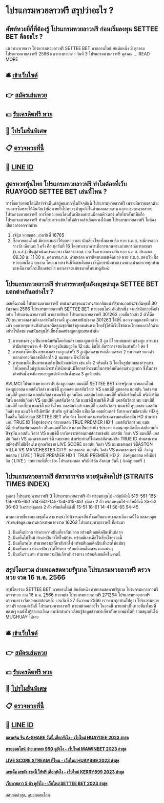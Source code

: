 # โปรแกรมหวยลาวฟรี สรุปว่าอะไร ?
## ศัพท์หวยยี่กี่ที่ต้องรู้ โปรแกรมหวยลาวฟรี ก่อนเริ่มลงทุน SETTEE BET คืออะไร ?
แนวทางหวยลาว โปรแกรมหวยลาวฟรี SETTEE BET หวยออนไลน์ อันดับหนึ่ง 3 ตุลาคม โปรแกรมหวยลาวฟรี 2566 แนวทางหวยลาว วันที่ 3 โปรแกรมหวยลาวฟรี ตุลาคม … READ MORE

## 🛎 [เข้าเว็บไซต์](https://bit.ly/3BG5bNw)
## 👉 [สมัครเล่นหวย](https://bit.ly/3BG5bNw)
## 💵 [รับเครดิตฟรี หวย](https://bit.ly/3C3mvgS)
## 👑 [โปรโมชั่นพิเศษ](https://bit.ly/3C3mvgS)
## 📋 [ตรวจหวยที่นี้](https://bit.ly/3C3mvgS)
## 📱 [LINE ID](https://bit.ly/3C3mvgS)

## สูตรหวยหุ้นไทย โปรแกรมหวยลาวฟรี ทำไมต้องที่เว็บ RUAYGOD SETTEE BET เล่นที่ไหน ?
การซื้อหวยออนไลน์ถือว่าจำเป็นต่อผู้คนมากๆในปัจจุบันนี้ โปรแกรมหวยลาวฟรี เพราะมีความแตกต่างจากการซื้อหวยใต้ดินกับเจ้ามือหวยทั่วไปมากๆ ถ้าพูดถึงในด้านผลตอบแทน และความสะดวกสบาย โปรแกรมหวยลาวฟรี การซื้อหวยออนไลน์นั้นเพียงแค่ท่านมีคอมพิวเตอร์ หรือโทรศัพท์มือถือ โปรแกรมหวยลาวฟรี ท่านก็สามารถเข้าเว็บไซต์เราแล้วเลือกแทงได้เลย โปรแกรมหวยลาวฟรี ไม่ต้องเสียเวลาออกจากบ้าน
1. เจ๊นุ๊ก หวยธกส. งวดวันที่ 16765
2. ซื้อหวยออนไลน์ มีหวยแนะนำให้คอหวย และ นักเสี่ยงโชคทั้งหลาย คือ หวย ธ.ก.ส. จะมีการออกรางวัล เดือนละ 1 ครั้ง คือ ทุกวันที่ 16 โดยทางธนาคารเพื่อการเกษตรและสหกรณ์การเกษตร (ธ.ก.ส.) เป็นผู้ดำเนินการออกรางวัลสลากธกส. เวลาในการออกรางวัล หวย ธ.ก.ส. ประมาณ 09.30 น. 11.00 น. คอหวยธ.ก.ส. ห้ามพลาด ควรติดตามเลขเด็ดหวย หวย ธ.ก.ส. ของเว็บ ซื้อหวยออนไลน์ ทุกงวด โดยแนวทางวันนี้มีเลขเด็ดของ เจ๊นุ๊กบารมีมหาเฮง มาแนะนำคอหวยทุกท่าน เลขเด็ดงวดนี้จะเป็นเลขอะไร และเลขจะแม่นขนาดไหนมาดูกันค่ะ

## โปรแกรมหวยลาวฟรี ข่าวสารหวยหุ้นอังกฤษล่าสุด SETTEE BET แตกต่างกันอย่างไร ?
เลขเด็ดงวดนี้ โปรแกรมหวยลาวฟรี ขอนำเสนอชุดแนวทางสลากกินแบ่งรัฐบาลงวดประจำวันพุธที่ 30 ธันวาคม 2566 โปรแกรมหวยลาวฟรี SETTEE BET หวยออนไลน์ อันดับหนึ่ง จากสำนักหวยชื่อดังอย่าง โปรแกรมหวยลาวฟรี หวยสายฟ้าผ่า โปรแกรมหวยลาวฟรี 301263 งวดที่แล้วเข้า 2 ตัวโต๊ด 70 แนวทางผลงานดีจากสำนักดังงวดนี้ ดูหวยสายฟ้าผ่างวด 301263 ได้ที่นี่ นอกจากชุดเลขดังกล่าวแล้ว คอหวยทุกท่านยังสามารถติดตามชุดจับเข้าคู่เลขเด่นหวยไทยรัฐได้ที่เว็บไซต์หวยไทยของเราอีกด้วย อย่างไรก็ตาม ขอสนับสนุนให้เสี่ยงโชคอย่างถูกกฎหมายเท่านั้น
1. การแทงต่ำ สูงเป็นการเดิมพันโดยคิดผลรวมของลูกเต๋าทั้ง 3 ลูก มีโอกาสชนะค่อนข้างสูง การแทงต่ำมีแต้มระหว่าง 4-10 และสูงมีแต้มสูงคือ 12 แต้ม ขึ้นไป อัตราการจ่ายเงินเท่ากับ 1 ต่อ 1
2. การแทงโต๊ดเป็นการแทงเลขจากลูกเต๋าทั้ง 3 ลูกผู้เล่นสามารถเลือกเลขมา 2 หมายเลข หากเต๋าออกมาตรงกับเลขที่เลือกไว้ 2 หมายเลข ก็จะได้เงิน
3. การแทงเต็งเป็นการแทงเต็งเป็นตัวเลขเดียว เช่น เต็ง 2 หรือเต็ง 3 โดยในรูปแบบของการแทงไฮโลออนไลน์รูปแบบนี้จะทำให้นักพนันมีโอกาสที่จะชนะในการเดิมพันค่อนข้างสูงมาก ซึ่งในการเดิมพันนั้นจะมีการทอยลูกเต๋าด้วยกันทั้งหมด 3 ลูกด้วยกัน

AVLMCI โปรแกรมหวยลาวฟรี ช่องดูบอลสด แมนซิตี้ SETTEE BET เศรษฐีเบท หวยออนไลน์ ช่องดูบอลสด แอสตันวิลล่า แมนซิตี้ ดูบอลสด แอสตันวิลล่า VS แมนซิตี้ ดูบอลสด แอสตัน วิลล่า พบ แมนซิตี้ ดูบอลสด แอสตันวิลล่า แมนซิตี้ ดูออนไลน์ แอสตันวิลล่า แมนซิตี้ พรีเมียร์ลีกคืนนี้ พรีเมียร์ลีกวันนี้ แอสตันวิลล่า VS แมนซิตี้ แอสตันวิลล่า กับ แมนซิตี้ แมนซิตี้ คืนนี้ แอสตันวิลล่า พบ แมนซิตี้ แมนซิตี้ เตะกี่ทุ่ม แมนซิตี้ เตะวันไหน แอสตันวิลล่า แมนซิตี้ แอสตันวิลล่า-แมนซิตี้
ดูบอลสด แอสตันวิลล่า พบ แมนซิตี้ พรีเมียร์ลีก สำหรับ ดูผ่านมือถือ แท็บเล็ต คอมพิวเตอร์ รับรองความชัดระดับ HD ดูไหลลื่น ไม่มีกระตุก SETTEE BET หรือ ค้าง โดยท่านสามารถรับชมความคมชัดระดับ HD ผ่านทางแอป TRUE ID ได้ทุกช่องทาง ถ่ายทอดสด TRUE PREMIER HD 1  แอสตันวิลล่า พบ แมนซิตี้ สำหรับแฟนบอลแล้ว เป็นแมตช์ที่ไม่ควรพลาดเป็นอย่างยิ่ง รับรองความสนุกทุกนัดตั้งแต่อดีตจนถึงปัจจุบัน
แอสตัน วิลล่า VS แมนซิตี้
บทวิเคราะห์ก่อนเกมส์การแข่งขัน แอสตัน วิลล่า VS แมนซิตี้
แอสตัน วิลล่า VS แมนเชสเตอร์ ซิตี้
หมายเหตุ สำหรับท่านที่ไม่เคยสมัครสมาชิค TRUE ID ท่านสามารถ สมัครฟรีไม่มีเงื่อนไข ทุกเครือข่าย
LIVE SCORE แอสตัน วิลล่า VS แมนเชสเตอร์ ซิตี้ASTON VILLA VS MANCHESTER CITY
 ผลบอลสด  แอสตัน วิลล่า VS แมนเชสเตอร์ ซิตี้ 
ลิงค์ดูบอลสด ( LIVE )
TRUE PREMIER HD 1
 TRUE PREMIER HD 2 
 ลิงค์ดูบอลสด พรีเมียร์ลีก ( LIVE ) 
บทความที่เกี่ยวข้อง
โปรแกรมบอล พรีเมียร์ลีก อังกฤษ วันนี้ ( ลิงค์ดูบอลฟรี )

## โปรแกรมหวยลาวฟรี อัตราการจ่าย หวยหุ้นสิงคโปร์ (STRAITS TIMES INDEX)
ชุดเลข โปรแกรมหวยลาวฟรี 3 โปรแกรมหวยลาวฟรี ตัว พร้อมหมุนไป-กลับมีดังนี้
516-561-165-156-615-651
514-541-145-154-415-451
ชุดเลข 2 ตัว พร้อมหมุนไป-กลับมีดังนี้
35-53
36-63
วิเคราะห์ชุดเลข 2 ตัว เพิ่มเติมได้ดังนี้
15-51
16-61
14-41
56-65
54-45

หากคอหวยชื่นชอบเลขชุดใด สามารถนำไปพิจารณาเสี่ยงโชคเป็นแนวทางเลขเด็ดงวดนี้ได้
ขอขอบคุณเจ้าของข้อมูล
ผลงานหวยเทพนาคางวด 16262 โปรแกรมหวยลาวฟรี ที่ผ่านมา
1. ฝันเห็นปลวก ทำนายความฝันเกี่ยวกับปลวก พร้อมตีเลขเด็ดฝันเห็นปลวก
2. ฝันเห็นไฟไหม้ ทำนายฝันว่าไฟไหม้บ้าน พร้อมตีเลขเด็ดไว้เสี่ยงโชคงวดนี้
3. ฝันเห็นรถไฟ ทำนายความเกี่ยวกับรถไฟ พร้อมตีเลขเด็ดฝันเห็นรถไฟแม่นๆ
4. ฝันเห็นนรก ทำนายฝันว่าได้ไปนรก พร้อมตีเลขเด็ดเลขมงคลแม่นๆ
5. ฝันเห็นร่างทรง ทำนายความฝันเกี่ยวกับร่างทรง พร้อมตีเลขเด็ดในงวดนี้

## สรุปโดยรวม ถ่ายทอดสดหวยรัฐบาล โปรแกรมหวยลาวฟรี ตรวจหวย งวด 16 พ.ค. 2566
สรุปโดยรวม SETTEE BET หวยออนไลน์ อันดับหนึ่ง ถ่ายทอดสดหวยรัฐบาล โปรแกรมหวยลาวฟรี ตรวจหวย งวด 16 พ.ค. 2566 หวยพม่า โปรแกรมหวยลาวฟรี 271264 โปรแกรมหวยลาวฟรี ตรวจผลรางวัลหวยพม่าย้อนหลัง งวดวันที่ 27 ธันวาคม 2566 เราจะพาทุกท่านไปดูว่า โปรแกรมหวยลาวฟรี หวยพม่าวันนี้ โปรแกรมหวยลาวฟรี หวยพม่าออกอะไร ในงวดนี้ หวยพม่าเป็นหวยที่มาใหม่ที่หลายๆ คนยังไม่รู้รายละเอียด สมาชิกสามารถเรียนรู้ข้อมูลข่าวสารเกี่ยวกับหวยพม่าได้ที่ รวมสนุกกันได้ MUGHUAY ได้เลย

## 🛎 [เข้าเว็บไซต์](https://bit.ly/3BG5bNw)
## 👉 [สมัครเล่นหวย](https://bit.ly/3BG5bNw)
## 💵 [รับเครดิตฟรี หวย](https://bit.ly/3C3mvgS)
## 👑 [โปรโมชั่นพิเศษ](https://bit.ly/3C3mvgS)
## 📋 [ตรวจหวยที่นี้](https://bit.ly/3C3mvgS)
## 📱 [LINE ID](https://bit.ly/3C3mvgS)

#### [ตลาดหุ้น จีน A-SHARE วันนี้ เลือกยังไง - เว็บใหม่ HUAYDEE 2023 ล่าสุด](https://atom.io/themes/ตลาดหุ้น%20จีน%20a-share%20วันนี้%20เลือกยังไง%20-%20เว็บใหม่%20huaydee%202023%20ล่าสุด)
#### [หวยออนไลน์ จ่าย บาทละ 950 ดูยังไง - เว็บใหม่ MAWINBET 2023 ล่าสุด](https://atom.io/themes/หวยออนไลน์%20จ่าย%20บาทละ%20950%20ดูยังไง%20-%20เว็บใหม่%20mawinbet%202023%20ล่าสุด)
#### [LIVE SCORE STREAM ที่ไหน - เว็บใหม่ HUAY999 2023 ล่าสุด](https://atom.io/themes/live%20score%20stream%20ที่ไหน%20-%20เว็บใหม่%20huay999%202023%20ล่าสุด)
#### [เลขเด็ด เลขดัง งวดนี้ ให้ฟรี เลือกยังไง - เว็บใหม่ KERRY899 2023 ล่าสุด](https://atom.io/themes/เลขเด็ด%20เลขดัง%20งวดนี้%20ให้ฟรี%20เลือกยังไง%20-%20เว็บใหม่%20kerry899%202023%20ล่าสุด)
#### [เว็บหวยลาว 5 ตัว ดูยังไง - เว็บใหม่ SETTEE BET 2023 ล่าสุด](https://atom.io/themes/เว็บหวยลาว%205%20ตัว%20ดูยังไง%20-%20เว็บใหม่%20settee%20bet%202023%20ล่าสุด)

[ผลบอลล่าสุด](https://siamsport.tv "ผลบอลล่าสุด"), [ดูบอลออนไลน์](https://siamsport.tv/ดูบอลสด "ดูบอลออนไลน์")